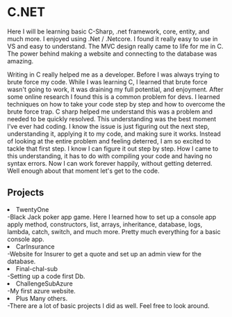 # C.NET
  Here I will be learning basic C-Sharp, .net framework, core, entity, and much more. I enjoyed using .Net / .Netcore. I found it really easy to use in VS and easy to understand.  The MVC design really came to life for me in C. The power behind making a website and connecting to the database was amazing. 

Writing in C really helped me as a developer. Before I was always trying to brute force my code. While I was learning C, I learned that brute force wasn't going to work, it was draining my full potential, and enjoyment.  After some online research I found this is a common problem for devs. I learned techniques on how to take your code step by step and how to overcome the brute force trap. C sharp helped me understand this was a problem and needed to be quickly resolved. This understanding was the best moment I’ve ever had coding. I know the issue is just figuring out the next step, understanding it, applying it to my code, and making sure it works. Instead of looking at the entire problem and feeling deterred, I am so excited to tackle that first step. I know I can figure it out step by step. How I came to this understanding, it has to do with compiling your code and having no syntax errors. Now I can work forever happily, without getting deterred. Well enough about that moment let's get to the code.

<h2>Projects</h2>
<li>TwentyOne</li>
-Black Jack poker app game. Here I learned how to set up a console app apply method, constructors, list, arrays, inheritance, database, logs, lambda, catch, switch, and much more. Pretty much everything for a basic console app.
<li>CarInsurance</li>
-Website for Insurer to get a quote and set up an admin view for the database.
<li>Final-chal-sub</li>
-Setting up a code first Db.
<li>ChallengeSubAzure</li>
-My first azure website.
<li>Plus Many others.</li>
-There are a lot of basic projects I did as well. Feel free to look around.


